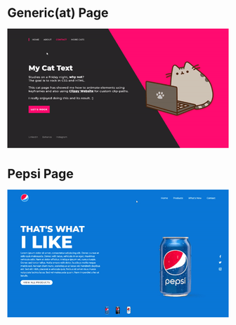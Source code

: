 # Generic(at) Page
<img src="generic-home/cat-page-gif.gif"/>

# Pepsi Page
<img src="pepsi-page/pepsi-gif.gif"/>